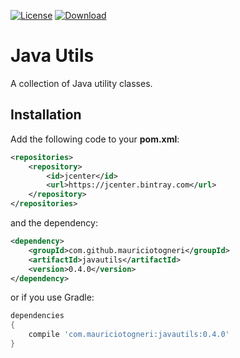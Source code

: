 [![License](https://img.shields.io/badge/license-MIT-green.svg)](https://github.com/mauriciotogneri/java-utils/blob/master/LICENSE.md)
[![Download](https://api.bintray.com/packages/mauriciotogneri/maven/javautils/images/download.svg)](https://bintray.com/mauriciotogneri/maven/javautils/_latestVersion)

# Java Utils
A collection of Java utility classes.

## Installation

Add the following code to your **pom.xml**:

```xml
<repositories>
    <repository>
        <id>jcenter</id>
        <url>https://jcenter.bintray.com</url>
    </repository>
</repositories>
```

and the dependency:

```xml
<dependency>
    <groupId>com.github.mauriciotogneri</groupId>
    <artifactId>javautils</artifactId>
    <version>0.4.0</version>
</dependency>
```

or if you use Gradle:

```groovy
dependencies
{
    compile 'com.mauriciotogneri:javautils:0.4.0'
}
```